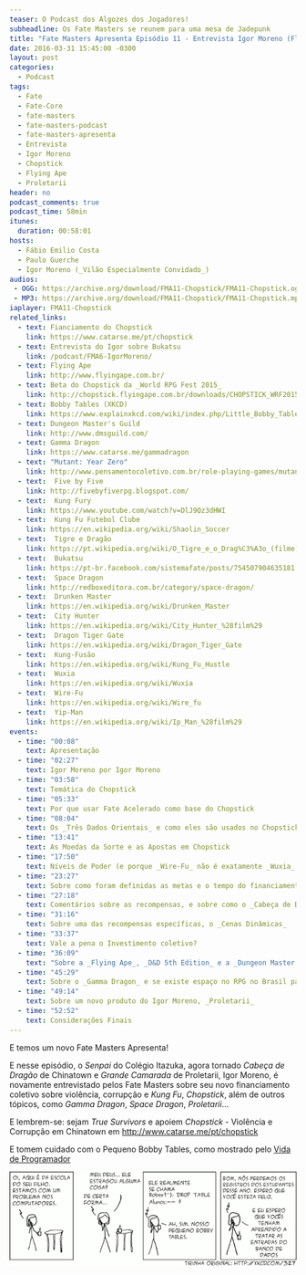 ```yaml
---
teaser: O Podcast dos Algozes dos Jogadores!
subheadline: Os Fate Masters se reunem para uma mesa de Jadepunk
title: "Fate Masters Apresenta Episódio 11 - Entrevista Igor Moreno (Flying Ape - Chopstick)"
date: 2016-03-31 15:45:00 -0300
layout: post
categories:
  - Podcast
tags:
  - Fate
  - Fate-Core
  - fate-masters
  - fate-masters-podcast
  - fate-masters-apresenta
  - Entrevista
  - Igor Moreno
  - Chopstick
  - Flying Ape
  - Proletarii
header: no
podcast_comments: true 
podcast_time: 58min
itunes:
  duration: 00:58:01
hosts:
  - Fábio Emilio Costa
  - Paulo Guerche
  - Igor Moreno (_Vilão Especialmente Convidado_)
audios:
 - OGG: https://archive.org/download/FMA11-Chopstick/FMA11-Chopstick.ogg
 - MP3: https://archive.org/download/FMA11-Chopstick/FMA11-Chopstick.mp3
iaplayer: FMA11-Chopstick
related_links:
  - text: Fianciamento do Chopstick
    link: https://www.catarse.me/pt/chopstick
  - text: Entrevista do Igor sobre Bukatsu
    link: /podcast/FMA6-IgorMoreno/
  - text: Flying Ape
    link: http://www.flyingape.com.br/
  - text: Beta do Chopstick da _World RPG Fest 2015_
    link: http://chopstick.flyingape.com.br/downloads/CHOPSTICK_WRF2015.pdf
  - text: Bobby Tables (XKCD)
    link: https://www.explainxkcd.com/wiki/index.php/Little_Bobby_Tables
  - text: Dungeon Master's Guild
    link: http://www.dmsguild.com/
  - text: Gamma Dragon
    link: https://www.catarse.me/gammadragon
  - text: "Mutant: Year Zero"
    link: http://www.pensamentocoletivo.com.br/role-playing-games/mutant-ano-zero/
  - text:  Five by Five
    link: http://fivebyfiverpg.blogspot.com/
  - text:  Kung Fury
    link: https://www.youtube.com/watch?v=DlJ9Qz3dHWI
  - text:  Kung Fu Futebol Clube
    link: https://en.wikipedia.org/wiki/Shaolin_Soccer
  - text:  Tigre e Dragão
    link: https://pt.wikipedia.org/wiki/O_Tigre_e_o_Drag%C3%A3o_(filme)
  - text:  Bukatsu
    link: https://pt-br.facebook.com/sistemafate/posts/754507904635181
  - text:  Space Dragon
    link: http://redboxeditora.com.br/category/space-dragon/
  - text:  Drunken Master
    link: https://en.wikipedia.org/wiki/Drunken_Master
  - text:  City Hunter
    link: https://en.wikipedia.org/wiki/City_Hunter_%28film%29
  - text:  Dragon Tiger Gate
    link: https://en.wikipedia.org/wiki/Dragon_Tiger_Gate
  - text:  Kung-Fusão
    link: https://en.wikipedia.org/wiki/Kung_Fu_Hustle
  - text:  Wuxia
    link: https://en.wikipedia.org/wiki/Wuxia
  - text:  Wire-Fu
    link: https://en.wikipedia.org/wiki/Wire_fu
  - text:  Yip-Man
    link: https://en.wikipedia.org/wiki/Ip_Man_%28film%29
events:
  - time: "00:08"
    text: Apresentação
  - time: "02:27"
    text: Igor Moreno por Igor Moreno
  - time: "03:58"
    text: Temática do Chopstick
  - time: "05:33"
    text: Por que usar Fate Acelerado como base do Chopstick
  - time: "08:04"
    text: Os _Três Dados Orientais_ e como eles são usados no Chopstick
  - time: "13:41"
    text: As Moedas da Sorte e as Apostas em Chopstick
  - time: "17:50"
    text: Níveis de Poder (e porque _Wire-Fu_ não é exatamente _Wuxia_ e vice-versa)
  - time: "23:27"
    text: Sobre como foram definidas as metas e o tempo do financiamento coletivo (e ___Começando o Jabá___)
  - time: "27:18"
    text: Comentários sobre as recompensas, e sobre como o _Cabeça de Dragão_ esgotou-se rapidamente
  - time: "31:16"
    text: Sobre uma das recompensas específicas, o _Cenas Dinâmicas_
  - time: "33:37"
    text: Vale a pena o Investimento coletivo?
  - time: "36:09"
    text: "Sobre a _Flying Ape_, _D&D 5th Edition_ e a _Dungeon Master's Guild_"
  - time: "45:29"
    text: Sobre o _Gamma Dragon_ e se existe espaço no RPG no Brasil para cenários pós-apocalipticos
  - time: "49:14"
    text: Sobre um novo produto do Igor Moreno, _Proletarii_
  - time: "52:52"
    text: Considerações Finais
---
```


E temos um novo Fate Masters Apresenta!

E nesse episódio, o _Senpai_ do Colégio Itazuka, agora tornado _Cabeça de Dragão_ de Chinatown e _Grande Camarada_ de Proletarii, Igor Moreno, é novamente entrevistado pelos Fate Masters sobre seu novo financiamento coletivo sobre violência, corrupção e _Kung Fu_, _Chopstick_, além de outros tópicos, como _Gamma Dragon_, _Space Dragon_, _Proletarii_...

E lembrem-se: sejam _True Survivors_ e apoiem _Chopstick_ - Violência e Corrupção em Chinatown em <http://www.catarse.me/pt/chopstick>

E tomem cuidado com o Pequeno Bobby Tables, como mostrado pelo [Vida de Programador](http://vidadeprogramador.com.br/2013/05/22/excepcionalmente-uma-boa-tirinha/)

![[O pequeno Bobby Tables](/images/bobbytables.png)](/images/bobbytables.png)
